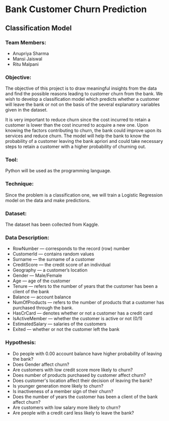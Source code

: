 # Bank Customer Churn Prediction
## Classification Model

### Team Members:
* Anupriya Sharma
* Mansi Jaiswal
* Ritu Malpani

### Objective:
The objective of this project is to draw meaningful insights from the data and find the possible reasons leading to customer churn from the bank. We wish to develop a classification model which predicts whether a customer will leave the bank or not on the basis of the several explanatory variables given in the dataset.

It is very important to reduce churn since the cost incurred to retain a customer is lower than the cost incurred to acquire a new one.
Upon knowing the factors contributing to churn, the bank could improve upon its services and reduce churn. The model will help the bank to know the probability of a customer leaving the bank apriori and could take necessary steps to retain a customer with a higher probability of churning out.

### Tool:
Python will be used as the programming language.

### Technique:
Since the problem is a classification one, we will train a Logistic Regression model on the data and make predictions.

### Dataset:
The dataset has been collected from Kaggle.

### Data Description:
* RowNumber — corresponds to the record (row) number
* CustomerId — contains random values
* Surname — the surname of a customer
* CreditScore — the credit score of an individual
* Geography — a customer’s location
* Gender — Male/Female
* Age — age of the customer
* Tenure — refers to the number of years that the customer has been a client of the bank
* Balance — account balance 
* NumOfProducts — refers to the number of products that a customer has purchased through the bank.
* HasCrCard — denotes whether or not a customer has a credit card
* IsActiveMember — whether the customer is active or not (0/1)
* EstimatedSalary — salaries of the customers
* Exited — whether or not the customer left the bank

### Hypothesis:
* Do people with 0.00 account balance have higher probability of leaving the bank?
* Does Gender affect churn?
* Are customers with low credit score more likely to churn?
* Does number of products purchased by customer affect churn?
*  Does customer's location affect their decision of leaving the bank?
* Is younger generation more likely to churn?
* Is inactiveness of a member sign of their churn?
* Does the number of years the customer has been a client of the bank affect churn?
*  Are customers with low salary more likely to churn?
*  Are people with a credit card less likely to leave the bank?

